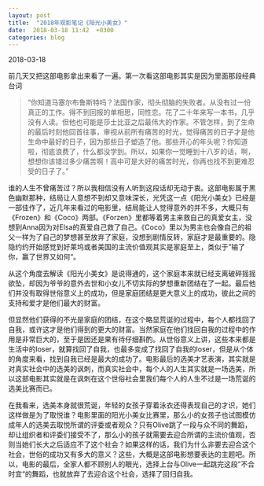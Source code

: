 ```yaml
---
layout: post
title:  "2018年观影笔记《阳光小美女》"
date:  2018-03-18 11:42  +0300
categories: blog
---
```


2018-03-18

前几天又把这部电影拿出来看了一遍。第一次看这部电影其实是因为里面那段经典台词

> ”你知道马塞尔布鲁斯特吗？法国作家，彻头彻脑的失败者。从没有过一份真正的工作。得不到回报的单相思，同性恋。花了二十年来写一本书，几乎没有人读。但他也可能是莎士比亚之后最伟大的作家。不管怎样，到了生命的最后时刻他回首往事，审视从前所有痛苦的时光，觉得痛苦的日子才是他生命中最好的日子，因为那些日子塑造了他。那些开心的年头呢？你知道啦，彻底浪费了，什么都没学到。所以，如果你一觉睡到十八岁的话，啊，想想你该错过多少痛苦啊！高中可是大好的痛苦时光，你再也找不到更难忍受的日子了。”

谁的人生不曾痛苦过？所以我相信没有人听到这段话却无动于衷。这部电影属于黑色幽默那种，结局让人意想不到却又意味深长，光凭这一点《阳光小美女》已经是一部佳作了，近几年来看过的电影里，结局能让人觉得意外的并不多，大概只有《Frozen》和《Coco》两部。《Forzen》里都等着男主来救自己的真爱女主，没想到Anna因为对Elsa的真爱自己救了自己。《Coco》里以为男主也会像自己的祖父一样为了自己的梦想甚至放弃了家庭，没想到剧情反转，家庭才是最重要的。隐隐约约开始感觉到好莱坞或者美国的主流价值观其实是家庭至上，类似于”输了你，赢了世界又如何“。

从这个角度去解读《阳光小美女》是说得通的，这个家庭本来就已经支离破碎摇摇欲坠，却因为爷爷的意外去世和小女儿不切实际的梦想重新团结在了一起。最后他们并没有取得世俗意义上的成功，但是家庭团结是更大意义上的成功，彼此之间的支持和爱才是他们最大的财富。

但显然他们获得的不光是家庭的团结，在这个略显荒诞的过程中，每个人都找回了自我，或许这才是他们得到的更大的财富。当然家庭在他们找回自我的过程中的作用是非常巨大的，至于是因还是果有待仔细斟酌。从世俗意义上讲，这些本来都是生活中的loser，就算找回了自我，也最多变成了找回了自我的loser，但是从个体的角度来看，找到自我已经是最大的成功了。电影最后的选美才艺表演，其实就是对真实社会中的选美的讽刺，而真实社会中，每个人的人生其实就是一场选美，所以这部电影其实就是在讽刺在这个世俗社会里我们每个人的人生不过是一场荒诞的选美比赛而已。

在我看来，选美本身就很荒诞，年轻的女孩子穿着泳衣还得表现自己的才识，她们这样做是为了取悦谁？电影里面的阳光小美女比赛里，那么小的女孩子也试图模仿成年人的选美去取悦所谓的评委或者观众？只有Olive跳了一段与众不同的舞蹈，却让组织者和评委们接受不了，那么小的孩子就需要去迎合所谓的主流价值观，否则当她们长大之后适应不了这个社会？如果这样的话，我们为什么非要去迎合这个社会，世俗的成功又有多大的意义？这些，大概是这部电影想要表达的主题吧。所以，电影的最后，全家人都不顾别人的眼光，选择上台与Olive一起跳完这段”不合时宜“的舞蹈，也就放弃了去迎合这个社会，选择了回归自我。







<!--end-->
